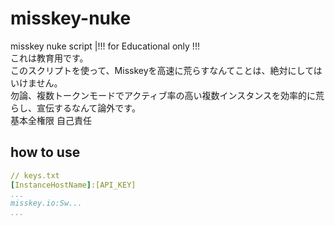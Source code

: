 # misskey-nuke

misskey nuke script |!!! for Educational only !!!  
これは教育用です。  
このスクリプトを使って、Misskeyを高速に荒らすなんてことは、絶対にしてはいけません。  
勿論、複数トークンモードでアクティブ率の高い複数インスタンスを効率的に荒らし、宣伝するなんて論外です。  
基本全権限 自己責任

## how to use

```yaml
// keys.txt
[InstanceHostName]:[API_KEY]
...
misskey.io:Sw...
...
```

